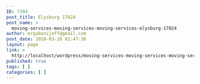 ```yaml
---
ID: 7394
post_title: Elysburg 17824
post_name: >
  moving-services-moving-services-moving-services-elysburg-17824
author: mrgabonijeff@gmail.com
post_date: 2018-03-28 01:47:36
layout: page
link: >
  http://localhost/wordpress/moving-services-moving-services-moving-services-elysburg-17824/
published: true
tags: [ ]
categories: [ ]
---
```

